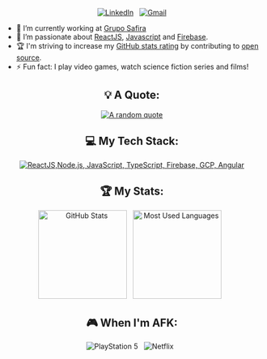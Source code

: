 <div align="center">

[![LinkedIn](https://skillicons.dev/icons?i=linkedin)](https://www.linkedin.com/in/vittor-duarte/) &nbsp;
[![Gmail](https://skillicons.dev/icons?i=gmail)](mailto:vittor_vi@hotmail.com?subject=Hello%20Vittor,%20From%20Github)

</div>

- 🔭 I’m currently working at [Grupo Safira](https://www.linkedin.com/company/gruposafira)
- 🌱 I’m passionate about [ReactJS](https://react.dev), [Javascript](https://developer.mozilla.org/pt-BR/docs/Web/JavaScript) and [Firebase](https://firebase.google.com).
- 🏆 I'm striving to increase my [GitHub stats rating](#🏆-my-stats) by contributing to [open source](https://opensource.com/resources/what-open-source).
- ⚡ Fun fact: I play video games, watch science fiction series and films!

<div align="center">

## 💡 A Quote:

[![A random quote](https://quotes-github-readme.vercel.app/api?type=horizontal&theme=dark)](https://github.com/piyushsuthar/github-readme-quotes)

## 💻 My Tech Stack:

[![ReactJS,Node.js, JavaScript, TypeScript, Firebase, GCP, Angular](https://skillicons.dev/icons?i=react,nodejs,js,ts,firebase,gcp,angular)](https://skillicons.dev)

## 🏆 My Stats:

<p>
    <img height=175 alt="GitHub Stats" src="https://github-readme-stats.vercel.app/api?username=ThalonBR&show_icons=true&count_private=true&theme=dark" />&nbsp;&nbsp;
    <img height=175 alt="Most Used Languages" src="https://github-readme-stats.vercel.app/api/top-langs/?username=ThalonBR&layout=compact&theme=dark" />&nbsp;&nbsp;
</p>

## 🎮 When I'm AFK:

![PlayStation 5](https://img.shields.io/badge/Playstation%205-003791?style=for-the-badge&logo=playstation-5&logoColor=white) &nbsp;
![Netflix](https://img.shields.io/badge/Netflix-E50914?style=for-the-badge&logo=netflix&logoColor=white) &nbsp;
</div>
